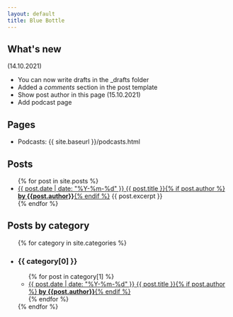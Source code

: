```yaml
---
layout: default
title: Blue Bottle
---
```

## What's new
(14.10.2021)
+ You can now write drafts in the _drafts folder
+ Added a _comments_ section in the post template
+ Show post author in this page
(15.10.2021)
+ Add podcast page

## Pages
+ Podcasts: {{ site.baseurl }}/podcasts.html


## Posts

<ul>
  {% for post in site.posts %}
    <li>
      <a href="{{ site.baseurl }}{{ post.url }}">{{ post.date | date: "%Y-%m-%d" }} {{ post.title }}{% if post.author %}<b> by {{post.author}}</b>{% endif %}</a>
      {{ post.excerpt }}
    </li>
  {% endfor %}
</ul>

## Posts by category

<ul>
{% for category in site.categories %}
<li><h3>{{ category[0] }}</h3>
  <ul>
    {% for post in category[1] %}
      <li><a href="{{ site.baseurl }}{{ post.url }}">{{ post.date | date: "%Y-%m-%d" }} {{ post.title }}{% if post.author %}<b> by {{post.author}}</b>{% endif %}</a></li>
    {% endfor %}
  </ul>
{% endfor %}</li>
</ul>
